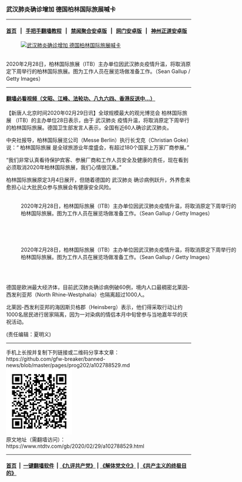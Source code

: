 ### 武汉肺炎确诊增加 德国柏林国际旅展喊卡
------------------------

#### [首页](https://github.com/gfw-breaker/banned-news/blob/master/README.md) &nbsp;&nbsp;|&nbsp;&nbsp; [手把手翻墙教程](https://github.com/gfw-breaker/guides/wiki) &nbsp;&nbsp;|&nbsp;&nbsp; [禁闻聚合安卓版](https://github.com/gfw-breaker/bn-android) &nbsp;&nbsp;|&nbsp;&nbsp; [网门安卓版](https://github.com/oGate2/oGate) &nbsp;&nbsp;|&nbsp;&nbsp; [神州正道安卓版](https://github.com/SzzdOgate/update) 



<div><div class="featured_image">
 <a href="https://i.ntdtv.com/assets/uploads/2020/02/GettyImages-1209225738.jpg" target="_blank">
  <figure>
   <img alt="武汉肺炎确诊增加 德国柏林国际旅展喊卡" src="https://i.ntdtv.com/assets/uploads/2020/02/GettyImages-1209225738-800x450.jpg"/>
  </figure><br/>
 </a>
 <span class="caption">
  2020年2月28日，柏林国际旅展（ITB）主办单位因武汉肺炎疫情升温，将取消原定下周举行的柏林国际旅展。图为工作人员在展览场做准备工作。（Sean Gallup / Getty Images）
 </span>
</div>
</div><hr/>

#### [翻墙必看视频（文昭、江峰、法轮功、八九六四、香港反送中...）](https://github.com/gfw-breaker/banned-news/blob/master/pages/link3.md)

<div><div class="post_content" itemprop="articleBody">
 <p>
  【新唐人北京时间2020年02月29日讯】全球规模最大的观光博览会
  <ok href="https://www.ntdtv.com/gb/柏林国际旅展.htm">
   柏林国际旅展
  </ok>
  （ITB）的主办单位28日表示，由于
  <ok href="https://www.ntdtv.com/gb/武汉肺炎.htm">
   武汉肺炎
  </ok>
  疫情升温，将取消原定下周举行的柏林国际旅展。德国卫生部发言人表示，全国有近60人确诊武汉肺炎。
 </p>
 <p>
  中央社报导，柏林国际展览公司（Messe Berlin）执行长戈克（Christian Goke）说：“
  <ok href="https://www.ntdtv.com/gb/柏林国际旅展.htm">
   柏林国际旅展
  </ok>
  是全球旅游业年度盛会，有超过180个国家上万家厂商参展。”
 </p>
 <p>
  “我们非常认真看待保护宾客、参展厂商和工作人员安全及健康的责任，现在看到必须取消2020年柏林国际旅展，我们心情很沉重。”
 </p>
 <p>
  柏林国际旅展原定3月4日展开，但随着德国的
  <ok href="https://www.ntdtv.com/gb/武汉肺炎.htm">
   武汉肺炎
  </ok>
  确诊病例跃升，外界愈来愈担心让大批民众参与旅展会有健康安全风险。
 </p>
 <figure class="wp-caption alignnone" id="attachment_102788536" style="width: 600px">
  <img alt="" class="size-medium wp-image-102788536" src="https://i.ntdtv.com/assets/uploads/2020/02/GettyImages-1209226069-600x400.jpg">
   <br/><figcaption class="wp-caption-text">
    2020年2月28日，柏林国际旅展（ITB）主办单位因武汉肺炎疫情升温，将取消原定下周举行的柏林国际旅展。图为工作人员在展览场做准备工作。（Sean Gallup / Getty Images）
   </figcaption><br/>
  </img>
 </figure><br/>
 <figure class="wp-caption alignnone" id="attachment_102788535" style="width: 600px">
  <img alt="" class="size-medium wp-image-102788535" src="https://i.ntdtv.com/assets/uploads/2020/02/GettyImages-1209225933-600x400.jpg">
   <br/><figcaption class="wp-caption-text">
    2020年2月28日，柏林国际旅展（ITB）主办单位因武汉肺炎疫情升温，将取消原定下周举行的柏林国际旅展。图为工作人员在展览场做准备工作。（Sean Gallup / Getty Images）
   </figcaption><br/>
  </img>
 </figure><br/>
 <p>
  德国是欧洲最大经济体，目前武汉肺炎确诊病例破60例，境内人口最稠密北莱因-西发利亚邦（North Rhine-Westphalia）也隔离超过1000人。
 </p>
 <p>
  北莱因-西发利亚邦的海因斯贝格郡（Heinsberg）表示，他们得采取行动让约1000名居民进行居家隔离，因为一对染病的情侣本月中旬曾参与当地嘉年华的庆祝活动。
 </p>
 <p>
  (责任编辑：夏明义)
 </p>
 <div class="single_ad">
 </div>
</div>
</div>
<hr/>
手机上长按并复制下列链接或二维码分享本文章：<br/>
https://github.com/gfw-breaker/banned-news/blob/master/pages/prog202/a102788529.md <br/>
<a href='https://github.com/gfw-breaker/banned-news/blob/master/pages/prog202/a102788529.md'><img src='https://github.com/gfw-breaker/banned-news/blob/master/pages/prog202/a102788529.md.png'/></a> <br/>
原文地址（需翻墙访问）：https://www.ntdtv.com/gb/2020/02/29/a102788529.html


------------------------
#### [首页](https://github.com/gfw-breaker/banned-news/blob/master/README.md) &nbsp;|&nbsp; [一键翻墙软件](https://github.com/gfw-breaker/nogfw/blob/master/README.md) &nbsp;| [《九评共产党》](https://github.com/gfw-breaker/9ping.md/blob/master/README.md#九评之一评共产党是什么) | [《解体党文化》](https://github.com/gfw-breaker/jtdwh.md/blob/master/README.md) | [《共产主义的终极目的》](https://github.com/gfw-breaker/gczydzjmd.md/blob/master/README.md)


<img src='http://gfw-breaker.win/banned-news/pages/prog202/a102788529.md' width='0px' height='0px'/>